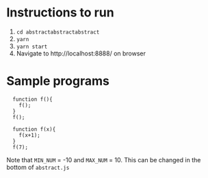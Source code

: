 # Instructions to run

1. `cd abstractabstractabstract`
2. `yarn`
3. `yarn start`
4. Navigate to http://localhost:8888/ on browser

# Sample programs

```
  function f(){
    f();
  }
  f();
```

```
  function f(x){
    f(x+1);
  }
  f(7);
```

Note that `MIN_NUM` = -10 and `MAX_NUM` = 10. This can be changed in the bottom of `abstract.js`